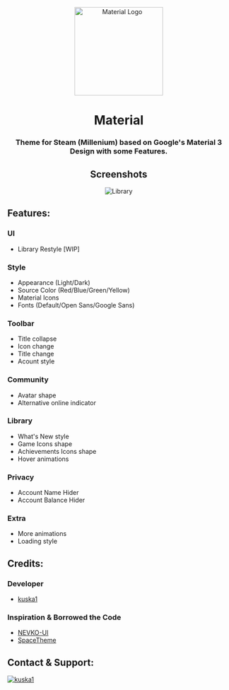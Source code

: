 <p align="center">
    <a href="https://github.com/kuska1/Material-Theme/">
        <picture>
          <img src="https://github.com/kuska1/Material-Theme/blob/main/github/logo.svg?raw=true" alt="Material Logo" width="200">
        </picture>
    </a>
</p>

<div align="center">

# Material
### Theme for Steam (Millenium) based on Google's Material 3 Design with some Features.

## Screenshots
![Library](https://github.com/kuska1/Material-Theme/blob/main/github/library.jpg?raw=true)

</div>

## Features:
### UI
* Library Restyle [WIP]
### Style
* Appearance (Light/Dark)
* Source Color (Red/Blue/Green/Yellow)
* Material Icons
* Fonts (Default/Open Sans/Google Sans)
### Toolbar
* Title collapse
* Icon change
* Title change
* Acount style
### Community 
* Avatar shape
* Alternative online indicator
### Library
* What's New style
* Game Icons shape
* Achievements Icons shape
* Hover animations
### Privacy
* Account Name Hider
* Account Balance Hider
### Extra
* More animations
* Loading style

## Credits:
### Developer
* [kuska1](https://github.com/kuska1)
### Inspiration & Borrowed the Code
* [NEVKO-UI](https://github.com/dotFelixan/NEVKO-UI)
* [SpaceTheme](https://github.com/SpaceTheme/Steam)

## Contact & Support:
[![kuska1](https://img.shields.io/badge/kuska1-blue?style=for-the-badge&logo=githubsponsors&logoColor=white)](https://kuska1.github.io)